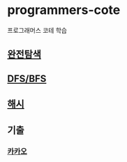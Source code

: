 # programmers-cote
프로그래머스 코테 학습


## [완전탐색](./brute-force)

## [DFS/BFS](./dfs-bfs)

## [해시](./hash)

## 기출
### [카카오](./kakao)